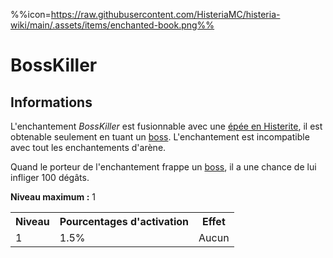 %%icon=https://raw.githubusercontent.com/HisteriaMC/histeria-wiki/main/.assets/items/enchanted-book.png%%
# BossKiller

## Informations
L'enchantement *BossKiller* est fusionnable avec une [épée en Histerite](https://histeria.fr/wiki/tools/histerite-sword), il est obtenable seulement en tuant un [boss](https://histeria.fr/wiki/boss). L'enchantement est incompatible avec tout les enchantements d'arène.

Quand le porteur de l'enchantement frappe un [boss](https://histeria.fr/wiki/boss), il a une chance de lui infliger 100 dégâts.

**Niveau maximum :** 1

<table>
  <tr>
    <th>Niveau</th>
    <th>Pourcentages d'activation</th>
    <th>Effet</th>
  </tr>
  <tr>
    <td>1</td>
    <td>1.5%</td>
    <td>Aucun</td>
  </tr>
</table>
